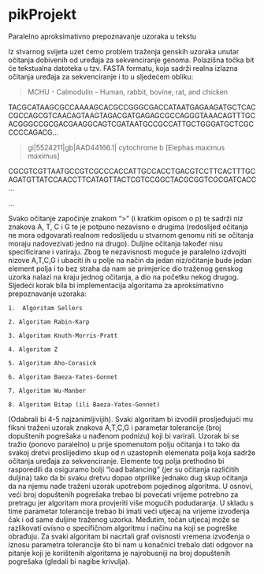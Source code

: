 # pikProjekt
Paralelno aproksimativno prepoznavanje uzoraka u tekstu


Iz stvarnog svijeta uzet ćemo problem traženja genskih uzoraka unutar očitanja dobivenih od  uređaja za sekvenciranje genoma. Polazišna točka bit će tekstualna datoteka u tzv. FASTA formatu, koja sadrži  realna izlazna očitanja uređaja za sekvenciranje i to u sljedećem obliku:

 

>MCHU - Calmodulin - Human, rabbit, bovine, rat, and chicken

TACGCATAAGCGCCAAAAGCACGCCGGGCGACCATAATGAGAAGATGCTCACCGCCAGCGTCAACAGTAAGTAGACGATGAGAGCGCCAGGGTAAACAGTTTGCACGGGCCGCGACGAAGGCAGTCGATAATGCCGCCATTGCTGGGATGCTCGCCCCCAGACG...

 

>gi|5524211|gb|AAD44166.1| cytochrome b [Elephas maximus maximus]

CGCGTCGTTAATGCCGTCGCCCACCATTGCCACCTGACGTCCTTCACTTTGCAGATGTTATCCAACCTTCATAGTTACTCGTCCGGCTACGCGGTCGCGATCACC...

…

 

Svako očitanje započinje znakom “>” (i kratkim opisom o p) te sadrži niz znakova A, T, C i G te  je potpuno nezavisno o drugima (redoslijed očitanja ne mora odgovarati realnom redoslijedu u stvarnom genomu niti se očitanja moraju nadovezivati jedno na drugo). Duljine očitanja također nisu specificirane i variraju. Zbog te nezavisnosti moguće je paralelno izdvojiti nizove A,T,C,G i ubaciti ih u polje na način da jedan niz/očitanje bude jedan element polja i to bez straha da nam se primjerice dio traženog genskog uzorka nalazi na kraju jednog očitanja, a dio na početku nekog drugog. Sljedeći korak bila bi implementacija algoritama za aproksimativno prepoznavanje uzoraka:

    1.  Algoritam Sellers

    2. Algoritam Rabin-Karp

    3. Algoritam Knuth-Morris-Pratt

    4. Algoritam Z

    5. Algoritam Aho-Corasick

    6. Algoritam Baeza-Yates-Gonnet

    7. Algoritam Wu-Manber

    8. Algoritam Bitap (ili Baeza-Yates-Gonnet)

(Odabrali bi 4-5 najzanimljivijih). Svaki algoritam bi izvodili prosljeđujući mu fiksni traženi uzorak znakova A,T,C,G i parametar tolerancije (broj dopuštenih pogrešaka u nađenom podnizu) koji bi varirali. Uzorak bi se tražio (ponovo paralelno) u prije spomenutom polju očitanja i to tako da svakoj dretvi proslijedimo skup od n uzastopnih elemenata polja koja sadrže očitanja uređaja za sekvenciranje. Elemente tog polja prethodno bi rasporedili da osiguramo bolji “load balancing” (jer su očitanja različitih duljina) tako da bi svaku dretvu dopao otprilike jednako dug skup očitanja da na njemu nađe traženi uzorak upotrebom pojedinog algoritma. U osnovi, veći broj dopuštenih pogrešaka trebao bi povećati vrijeme potrebno za pretragu jer algoritam mora provjeriti više mogućih podudaranja. U skladu s time parametar tolerancije trebao bi imati veći utjecaj na vrijeme izvođenja čak i od same duljine traženog uzorka. Međutim, točan utjecaj može se razlikovati ovisno o specifičnom algoritmu i načinu na koji se pogreške obrađuju. Za svaki algoritam bi nacrtali graf ovisnosti vremena izvođenja o iznosu parametra tolerancije što bi nam u konačnici trebalo dati odgovor na pitanje koji je korištenih algoritama je najrobusniji na broj dopuštenih pogrešaka (gledali bi nagibe krivulja).
